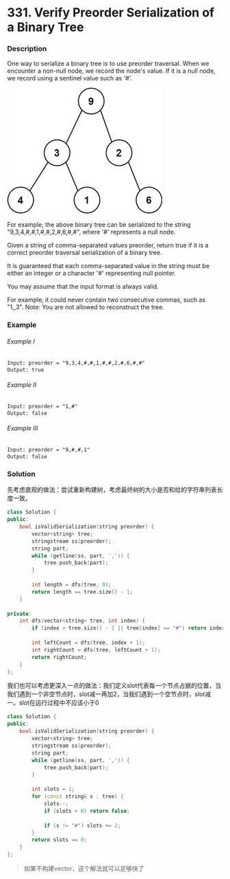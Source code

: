 # 331. Verify Preorder Serialization of a Binary Tree

### Description

One way to serialize a binary tree is to use preorder traversal. When we encounter a non-null node, we record the node's value. If it is a null node, we record using a sentinel value such as '#'.

![](./pre-tree.jpg)

For example, the above binary tree can be serialized to the string "9,3,4,#,#,1,#,#,2,#,6,#,#", where '#' represents a null node.

Given a string of comma-separated values preorder, return true if it is a correct preorder traversal serialization of a binary tree.

It is guaranteed that each comma-separated value in the string must be either an integer or a character '#' representing null pointer.

You may assume that the input format is always valid.

For example, it could never contain two consecutive commas, such as "1,,3".
Note: You are not allowed to reconstruct the tree.

### Example 

###### Example I

```
Input: preorder = "9,3,4,#,#,1,#,#,2,#,6,#,#"
Output: true
```

###### Example II

```
Input: preorder = "1,#"
Output: false
```

###### Example III

```
Input: preorder = "9,#,#,1"
Output: false
```

### Solution

先考虑直观的做法：尝试重新构建树，考虑最终树的大小是否和给的字符串列表长度一致。

```c++
class Solution {
public:
    bool isValidSerialization(string preorder) {
        vector<string> tree;
        stringstream ss(preorder);
        string part;
        while (getline(ss, part, ',')) {
            tree.push_back(part);
        }

        int length = dfs(tree, 0);
        return length == tree.size() - 1;
    }

private:
    int dfs(vector<string> tree, int index) {
        if (index > tree.size() - 1 || tree[index] == "#") return index;

        int leftCount = dfs(tree, index + 1);
        int rightCount = dfs(tree, leftCount + 1);
        return rightCount;
    }
};
```

我们也可以考虑更深入一点的做法：我们定义slot代表每一个节点占据的位置，当我们遇到一个非空节点时，slot减一再加2，当我们遇到一个空节点时，slot减一。slot在运行过程中不应该小于0

```c++
class Solution {
public:
    bool isValidSerialization(string preorder) {
        vector<string> tree;
        stringstream ss(preorder);
        string part;
        while (getline(ss, part, ',')) {
            tree.push_back(part);
        }

        int slots = 1;
        for (const string& s : tree) {
            slots--; 
            if (slots < 0) return false; 

            if (s != "#") slots += 2;
        }
        return slots == 0;
    }
};
```

> 如果不构建vector，这个解法就可以足够快了
